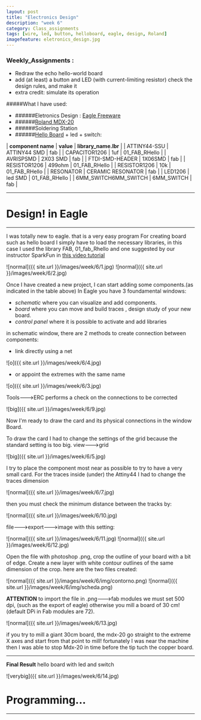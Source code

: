 ```yaml
---
layout: post
title: "Electronics Design"
description: "week 6"
category: Class_assignments
tags: [wire, led, button, helloboard, eagle, design, Roland]
imagefeature: eletronics_design.jpg
---
```


### Weekly_Assignments :
- Redraw the echo hello-world board
- add (at least) a button and LED (with current-limiting resistor)
      check the design rules, and make it
- extra credit: simulate its operation

#####What I have used:
- ######Eletronics Design : [Eagle Freeware](http://www.cadsoftusa.com/download-eagle/)
- ######[Roland MDX-20](http://www.rolanddg.com/product/3d/3d/mdx-20_15/mdx-20_15.html)
- ######Soldering Station
- ######[Hello Board](http://academy.cba.mit.edu/classes/embedded_programming/hello.ftdi.44.png) + led + switch:

| **component name** | **value** | **library_name.lbr** |
| ATTINY44-SSU | ATTINY44 SMD | fab |
| CAPACITOR1206 | 1uf | 01_FAB_RHello |
| AVRISPSMD | 2X03 SMD | fab |
| FTDI-SMD-HEADER | 1X06SMD | fab |
| RESISTOR1206 | 499ohm | 01_FAB_RHello |
| RESISTOR1206 | 10k | 01_FAB_RHello |
| RESONATOR | CERAMIC RESONATOR | fab |
| LED1206 | led SMD | 01_FAB_RHello |
| 6MM_SWITCH6MM_SWITCH | 6MM_SWITCH | fab |


****

# Design! in Eagle  

****

I was totally new to eagle. that is a very easy program 
For creating board such as hello board I simply have to load the necessary libraries, in this case I used the library FAB, 01_fab_Rhello and one suggested by our instructor SparkFun in [this video tutorial]()


![normal]({{ site.url }}/images/week/6/1.jpg)
![normal]({{ site.url }}/images/week/6/2.jpg)
 
Once I have created a new project, I can start adding some components.(as indicated in the table above)
In Eagle you have 3 foundamental windows: 

- *schematic* where you can visualize and add components.
- *board* where you can move and build traces , design study of your new board.
- *control panel* where it is possible to activate and add libraries

in schematic window, there are 2 methods to create connection between components:

- link directly using a net

![o]({{ site.url }}/images/week/6/4.jpg)

- or appoint the extremes with the same name

![o]({{ site.url }}/images/week/6/3.jpg)


Tools--->ERC
performs a check on the connections to be corrected

![big]({{ site.url }}/images/week/6/9.jpg)


Now I'm ready to draw the card and its physical connections in the window Board.

To draw the card I had to change the settings of the grid because the standard setting is too big.
view--->grid

![big]({{ site.url }}/images/week/6/5.jpg)

I try to place the component most near as possible to try to have a very small card.
For the traces inside (under) the Attiny44 I had to change the traces dimension 


![normal]({{ site.url }}/images/week/6/7.jpg)

then you must check the minimum distance between the tracks by:

![normal]({{ site.url }}/images/week/6/10.jpg)

file--->export--->image with this setting:

![normal]({{ site.url }}/images/week/6/11.jpg)
![normal]({{ site.url }}/images/week/6/12.jpg)


Open the file with photoshop .png, crop the outline of your board with a bit of edge.
Create a new layer with white contour outlines of the same dimension of the crop.
here are the two files created:

![normal]({{ site.url }}/images/week/6/img/contorno.png)
![normal]({{ site.url }}/images/week/6/img/scheda.png)


**ATTENTION** 
to import the file in .png--->fab modules we must set 500 dpi, (such as the export of eagle) otherwise you mill a board of 30 cm! (default DPi in Fab modules are 72).

![normal]({{ site.url }}/images/week/6/13.jpg)

if you try to mill a giant 30cm board, the mdx-20 go straight to the extreme X axes and start from that point to mill!
fortunately I was near the machine
then I was able to stop Mdx-20 in time before the tip tuch the copper board.

****

**Final Result**
hello board with led and switch

![verybig]({{ site.url }}/images/week/6/14.jpg)

# Programming...

****
